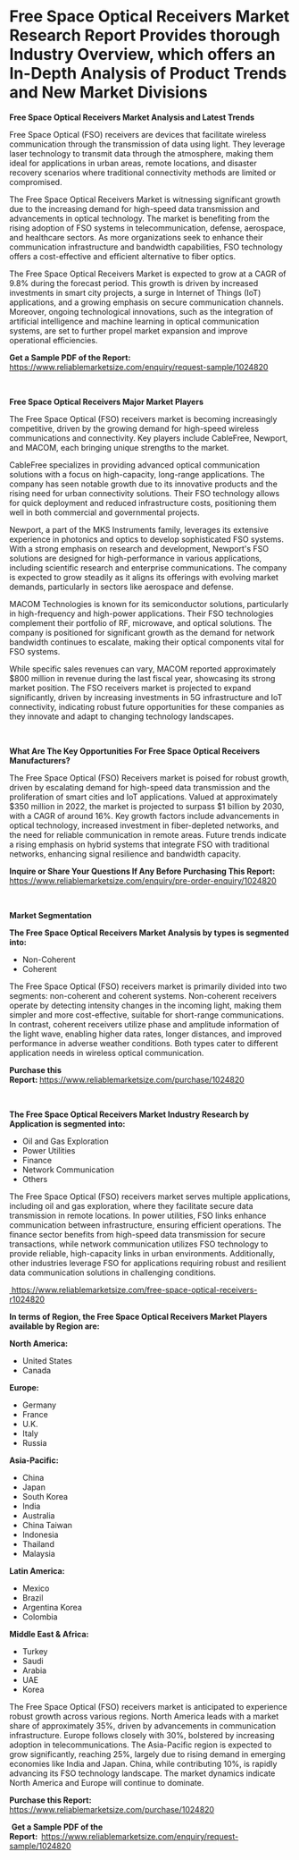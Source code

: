 <p><h1>Free Space Optical Receivers Market Research Report Provides thorough Industry Overview, which offers an In-Depth Analysis of Product Trends and New Market Divisions</h1></p><p><strong>Free Space Optical Receivers Market Analysis and Latest Trends</strong></p>
<p><p>Free Space Optical (FSO) receivers are devices that facilitate wireless communication through the transmission of data using light. They leverage laser technology to transmit data through the atmosphere, making them ideal for applications in urban areas, remote locations, and disaster recovery scenarios where traditional connectivity methods are limited or compromised. </p><p>The Free Space Optical Receivers Market is witnessing significant growth due to the increasing demand for high-speed data transmission and advancements in optical technology. The market is benefiting from the rising adoption of FSO systems in telecommunication, defense, aerospace, and healthcare sectors. As more organizations seek to enhance their communication infrastructure and bandwidth capabilities, FSO technology offers a cost-effective and efficient alternative to fiber optics.</p><p>The Free Space Optical Receivers Market is expected to grow at a CAGR of 9.8% during the forecast period. This growth is driven by increased investments in smart city projects, a surge in Internet of Things (IoT) applications, and a growing emphasis on secure communication channels. Moreover, ongoing technological innovations, such as the integration of artificial intelligence and machine learning in optical communication systems, are set to further propel market expansion and improve operational efficiencies.</p></p>
<p><strong>Get a Sample PDF of the Report:&nbsp;</strong> <a href="https://www.reliablemarketsize.com/enquiry/request-sample/1024820?utm_campaign=3619&utm_medium=2&utm_source=Github&utm_content=ia&utm_term=18042025&utm_id=free-space-optical-receivers">https://www.reliablemarketsize.com/enquiry/request-sample/1024820</a></p>
<p>&nbsp;</p>
<p><strong>Free Space Optical Receivers Major Market Players</strong></p>
<p><p>The Free Space Optical (FSO) receivers market is becoming increasingly competitive, driven by the growing demand for high-speed wireless communications and connectivity. Key players include CableFree, Newport, and MACOM, each bringing unique strengths to the market.</p><p>CableFree specializes in providing advanced optical communication solutions with a focus on high-capacity, long-range applications. The company has seen notable growth due to its innovative products and the rising need for urban connectivity solutions. Their FSO technology allows for quick deployment and reduced infrastructure costs, positioning them well in both commercial and governmental projects.</p><p>Newport, a part of the MKS Instruments family, leverages its extensive experience in photonics and optics to develop sophisticated FSO systems. With a strong emphasis on research and development, Newport's FSO solutions are designed for high-performance in various applications, including scientific research and enterprise communications. The company is expected to grow steadily as it aligns its offerings with evolving market demands, particularly in sectors like aerospace and defense.</p><p>MACOM Technologies is known for its semiconductor solutions, particularly in high-frequency and high-power applications. Their FSO technologies complement their portfolio of RF, microwave, and optical solutions. The company is positioned for significant growth as the demand for network bandwidth continues to escalate, making their optical components vital for FSO systems.</p><p>While specific sales revenues can vary, MACOM reported approximately $800 million in revenue during the last fiscal year, showcasing its strong market position. The FSO receivers market is projected to expand significantly, driven by increasing investments in 5G infrastructure and IoT connectivity, indicating robust future opportunities for these companies as they innovate and adapt to changing technology landscapes.</p></p>
<p>&nbsp;</p>
<p><strong>What Are The Key Opportunities For Free Space Optical Receivers Manufacturers?</strong></p>
<p><p>The Free Space Optical (FSO) Receivers market is poised for robust growth, driven by escalating demand for high-speed data transmission and the proliferation of smart cities and IoT applications. Valued at approximately $350 million in 2022, the market is projected to surpass $1 billion by 2030, with a CAGR of around 16%. Key growth factors include advancements in optical technology, increased investment in fiber-depleted networks, and the need for reliable communication in remote areas. Future trends indicate a rising emphasis on hybrid systems that integrate FSO with traditional networks, enhancing signal resilience and bandwidth capacity.</p></p>
<p><strong>Inquire or Share Your Questions If Any Before Purchasing This Report:</strong> <a href="https://www.reliablemarketsize.com/enquiry/pre-order-enquiry/1024820?utm_campaign=3619&utm_medium=2&utm_source=Github&utm_content=ia&utm_term=18042025&utm_id=free-space-optical-receivers">https://www.reliablemarketsize.com/enquiry/pre-order-enquiry/1024820</a></p>
<p>&nbsp;</p>
<p><strong>Market Segmentation</strong></p>
<p><strong>The Free Space Optical Receivers Market Analysis by types is segmented into:</strong></p>
<p><ul><li>Non-Coherent</li><li>Coherent</li></ul></p>
<p><p>The Free Space Optical (FSO) receivers market is primarily divided into two segments: non-coherent and coherent systems. Non-coherent receivers operate by detecting intensity changes in the incoming light, making them simpler and more cost-effective, suitable for short-range communications. In contrast, coherent receivers utilize phase and amplitude information of the light wave, enabling higher data rates, longer distances, and improved performance in adverse weather conditions. Both types cater to different application needs in wireless optical communication.</p></p>
<p><strong>Purchase this Report:&nbsp;</strong><a href="https://www.reliablemarketsize.com/purchase/1024820?utm_campaign=3619&utm_medium=2&utm_source=Github&utm_content=ia&utm_term=18042025&utm_id=free-space-optical-receivers">https://www.reliablemarketsize.com/purchase/1024820</a></p>
<p>&nbsp;</p>
<p><strong>The Free Space Optical Receivers Market Industry Research by Application is segmented into:</strong></p>
<p><ul><li>Oil and Gas Exploration</li><li>Power Utilities</li><li>Finance</li><li>Network Communication</li><li>Others</li></ul></p>
<p><p>The Free Space Optical (FSO) receivers market serves multiple applications, including oil and gas exploration, where they facilitate secure data transmission in remote locations. In power utilities, FSO links enhance communication between infrastructure, ensuring efficient operations. The finance sector benefits from high-speed data transmission for secure transactions, while network communication utilizes FSO technology to provide reliable, high-capacity links in urban environments. Additionally, other industries leverage FSO for applications requiring robust and resilient data communication solutions in challenging conditions.</p></p>
<p><a href="https://www.reliablemarketsize.com/free-space-optical-receivers-r1024820?utm_campaign=3619&utm_medium=2&utm_source=Github&utm_content=ia&utm_term=18042025&utm_id=free-space-optical-receivers">&nbsp;https://www.reliablemarketsize.com/free-space-optical-receivers-r1024820</a></p>
<p><strong>In terms of Region, the Free Space Optical Receivers Market Players available by Region are:</strong></p>
<p>
    <p> <strong> North America: </strong>
        <ul>
            <li>United States</li>
            <li>Canada</li>
        </ul>
        </p> 
    <p> <strong> Europe: </strong>
        <ul>
            <li>Germany</li>
            <li>France</li>
            <li>U.K.</li>
            <li>Italy</li>
            <li>Russia</li>
        </ul>
        </p> 
    <p> <strong> Asia-Pacific: </strong>
        <ul>
            <li>China</li>
            <li>Japan</li>
            <li>South Korea</li>
            <li>India</li>
            <li>Australia</li>
            <li>China Taiwan</li>
            <li>Indonesia</li>
            <li>Thailand</li>
            <li>Malaysia</li>
        </ul>
        </p> 
    <p> <strong> Latin America: </strong>
        <ul>
            <li>Mexico</li>
            <li>Brazil</li>
            <li>Argentina Korea</li>
            <li>Colombia</li>
        </ul>
        </p> 
    <p> <strong> Middle East & Africa: </strong>
        <ul>
            <li>Turkey</li>
            <li>Saudi</li>
            <li>Arabia</li>
            <li>UAE</li>
            <li>Korea</li>
        </ul>
    </p>
    </p>
<p><p>The Free Space Optical (FSO) receivers market is anticipated to experience robust growth across various regions. North America leads with a market share of approximately 35%, driven by advancements in communication infrastructure. Europe follows closely with 30%, bolstered by increasing adoption in telecommunications. The Asia-Pacific region is expected to grow significantly, reaching 25%, largely due to rising demand in emerging economies like India and Japan. China, while contributing 10%, is rapidly advancing its FSO technology landscape. The market dynamics indicate North America and Europe will continue to dominate.</p></p>
<p><strong>Purchase this Report: </strong><a href="https://www.reliablemarketsize.com/purchase/1024820?utm_campaign=3619&utm_medium=2&utm_source=Github&utm_content=ia&utm_term=18042025&utm_id=free-space-optical-receivers">https://www.reliablemarketsize.com/purchase/1024820</a></p>
<p>&nbsp;<strong>Get a Sample PDF of the Report:&nbsp;&nbsp;</strong><a href="https://www.reliablemarketsize.com/enquiry/request-sample/1024820?utm_campaign=3619&utm_medium=2&utm_source=Github&utm_content=ia&utm_term=18042025&utm_id=free-space-optical-receivers">https://www.reliablemarketsize.com/enquiry/request-sample/1024820</a></p>
<p><strong></strong></p>
<p><p></p><p></p><p></p></p>